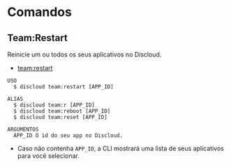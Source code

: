 # Comandos

## Team:Restart

Reinicie um ou todos os seus aplicativos no Discloud.

- [team:restart](#teamrestart)

```sh-session
USO
  $ discloud team:restart [APP_ID]

ALIAS
  $ discloud team:r [APP_ID]
  $ discloud team:reboot [APP_ID]
  $ discloud team:reset [APP_ID]

ARGUMENTOS
  APP_ID O id do seu app no ​​Discloud.
```

- Caso não contenha `APP_ID`, a CLI mostrará uma lista de seus aplicativos para você selecionar.
